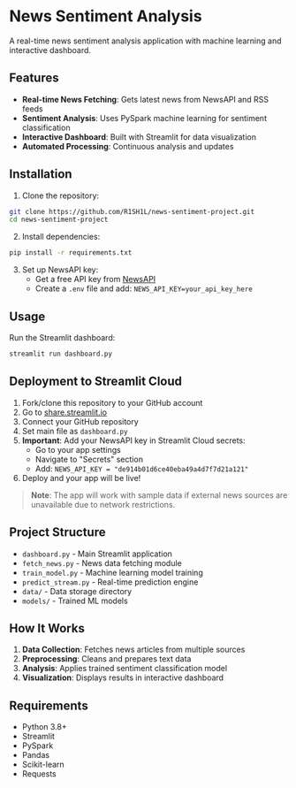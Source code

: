 # News Sentiment Analysis

A real-time news sentiment analysis application with machine learning and interactive dashboard.

## Features

- **Real-time News Fetching**: Gets latest news from NewsAPI and RSS feeds
- **Sentiment Analysis**: Uses PySpark machine learning for sentiment classification
- **Interactive Dashboard**: Built with Streamlit for data visualization
- **Automated Processing**: Continuous analysis and updates

## Installation

1. Clone the repository:
```bash
git clone https://github.com/R1SH1L/news-sentiment-project.git
cd news-sentiment-project
```

2. Install dependencies:
```bash
pip install -r requirements.txt
```

3. Set up NewsAPI key:
   - Get a free API key from [NewsAPI](https://newsapi.org/)
   - Create a `.env` file and add: `NEWS_API_KEY=your_api_key_here`

## Usage

Run the Streamlit dashboard:
```bash
streamlit run dashboard.py
```

## Deployment to Streamlit Cloud

1. Fork/clone this repository to your GitHub account
2. Go to [share.streamlit.io](https://share.streamlit.io)
3. Connect your GitHub repository
4. Set main file as `dashboard.py`
5. **Important**: Add your NewsAPI key in Streamlit Cloud secrets:
   - Go to your app settings
   - Navigate to "Secrets" section
   - Add: `NEWS_API_KEY = "de914b01d6ce40eba49a4d7f7d21a121"`
6. Deploy and your app will be live!

> **Note**: The app will work with sample data if external news sources are unavailable due to network restrictions.

## Project Structure

- `dashboard.py` - Main Streamlit application
- `fetch_news.py` - News data fetching module
- `train_model.py` - Machine learning model training
- `predict_stream.py` - Real-time prediction engine
- `data/` - Data storage directory
- `models/` - Trained ML models

## How It Works

1. **Data Collection**: Fetches news articles from multiple sources
2. **Preprocessing**: Cleans and prepares text data
3. **Analysis**: Applies trained sentiment classification model
4. **Visualization**: Displays results in interactive dashboard

## Requirements

- Python 3.8+
- Streamlit
- PySpark
- Pandas
- Scikit-learn
- Requests